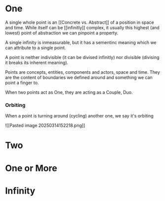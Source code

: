 # One
A single whole point is an [[Concrete vs. Abstract]] of a position in space and time. While itself can be [[infinitly]] complex, it usually this highest (and lowest) point of abstraction we can pinpoint a property. 

A single infinity is inmeasurable, but it has a sementinc meaning which we can attribute to a single point.

A point is neither indivisible (it can be divised infinitly) nor divisible (divising it breaks its inherent meaning).

Points are concepts, entities, components and actors, space and time. They are the content of boundaries we defined around and something we can point a finger to.

When two points act as One, they are acting as a Couple, Duo.



### Orbiting 
When a point is turning around (cycling) another one, we say it's orbiting

![[Pasted image 20250314152218.png]]


# Two

# One or More


# Infinity